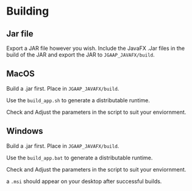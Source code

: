 # Building

## Jar file

Export a JAR file however you wish. Include the JavaFX .Jar files in the build of the JAR and export the JAR to `JGAAP_JAVAFX/build`.

## MacOS

Build a .jar first. Place in `JGAAP_JAVAFX/build`.

Use the `build_app.sh` to generate a distributable runtime.

Check and Adjust the parameters in the script to suit your enviornment.

## Windows

Build a .jar first. Place in `JGAAP_JAVAFX/build`.

Use the `build_app.bat` to generate a distributable runtime.

Check and Adjust the parameters in the script to suit your enviornment.

a `.msi` should appear on your desktop after successful builds.
